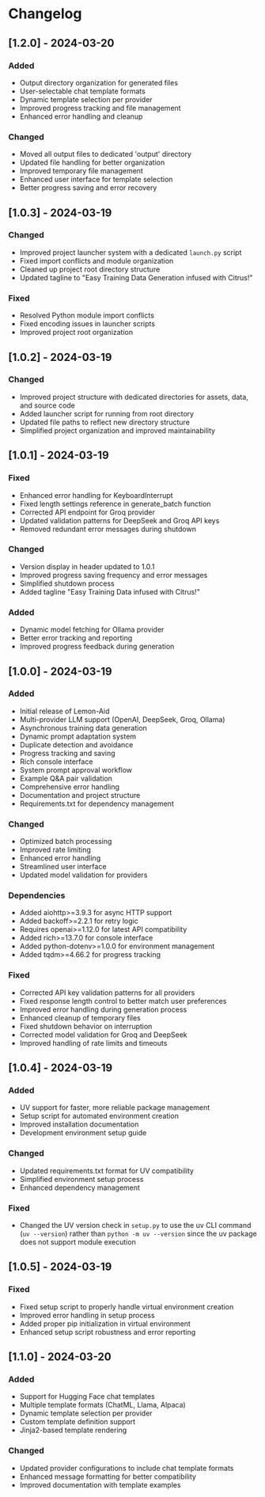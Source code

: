 # Changelog

## [1.2.0] - 2024-03-20

### Added
- Output directory organization for generated files
- User-selectable chat template formats
- Dynamic template selection per provider
- Improved progress tracking and file management
- Enhanced error handling and cleanup

### Changed
- Moved all output files to dedicated 'output' directory
- Updated file handling for better organization
- Improved temporary file management
- Enhanced user interface for template selection
- Better progress saving and error recovery

## [1.0.3] - 2024-03-19

### Changed
- Improved project launcher system with a dedicated `launch.py` script
- Fixed import conflicts and module organization
- Cleaned up project root directory structure
- Updated tagline to "Easy Training Data Generation infused with Citrus!"

### Fixed
- Resolved Python module import conflicts
- Fixed encoding issues in launcher scripts
- Improved project root organization

## [1.0.2] - 2024-03-19

### Changed
- Improved project structure with dedicated directories for assets, data, and source code
- Added launcher script for running from root directory
- Updated file paths to reflect new directory structure
- Simplified project organization and improved maintainability

## [1.0.1] - 2024-03-19

### Fixed
- Enhanced error handling for KeyboardInterrupt
- Fixed length settings reference in generate_batch function
- Corrected API endpoint for Groq provider
- Updated validation patterns for DeepSeek and Groq API keys
- Removed redundant error messages during shutdown

### Changed
- Version display in header updated to 1.0.1
- Improved progress saving frequency and error messages
- Simplified shutdown process
- Added tagline "Easy Training Data infused with Citrus!"

### Added
- Dynamic model fetching for Ollama provider
- Better error tracking and reporting
- Improved progress feedback during generation

## [1.0.0] - 2024-03-19

### Added
- Initial release of Lemon-Aid
- Multi-provider LLM support (OpenAI, DeepSeek, Groq, Ollama)
- Asynchronous training data generation
- Dynamic prompt adaptation system
- Duplicate detection and avoidance
- Progress tracking and saving
- Rich console interface
- System prompt approval workflow
- Example Q&A pair validation
- Comprehensive error handling
- Documentation and project structure
- Requirements.txt for dependency management

### Changed
- Optimized batch processing
- Improved rate limiting
- Enhanced error handling
- Streamlined user interface
- Updated model validation for providers

### Dependencies
- Added aiohttp>=3.9.3 for async HTTP support
- Added backoff>=2.2.1 for retry logic
- Requires openai>=1.12.0 for latest API compatibility
- Added rich>=13.7.0 for console interface
- Added python-dotenv>=1.0.0 for environment management
- Added tqdm>=4.66.2 for progress tracking

### Fixed
- Corrected API key validation patterns for all providers
- Fixed response length control to better match user preferences
- Improved error handling during generation process
- Enhanced cleanup of temporary files
- Fixed shutdown behavior on interruption
- Corrected model validation for Groq and DeepSeek
- Improved handling of rate limits and timeouts

## [1.0.4] - 2024-03-19

### Added
- UV support for faster, more reliable package management
- Setup script for automated environment creation
- Improved installation documentation
- Development environment setup guide

### Changed
- Updated requirements.txt format for UV compatibility
- Simplified environment setup process
- Enhanced dependency management

### Fixed
- Changed the UV version check in `setup.py` to use the uv CLI command (`uv --version`) rather than `python -m uv --version` since the uv package does not support module execution

## [1.0.5] - 2024-03-19

### Fixed
- Fixed setup script to properly handle virtual environment creation
- Improved error handling in setup process
- Added proper pip initialization in virtual environment
- Enhanced setup script robustness and error reporting

## [1.1.0] - 2024-03-20

### Added
- Support for Hugging Face chat templates
- Multiple template formats (ChatML, Llama, Alpaca)
- Dynamic template selection per provider
- Custom template definition support
- Jinja2-based template rendering

### Changed
- Updated provider configurations to include chat template formats
- Enhanced message formatting for better compatibility
- Improved documentation with template examples 